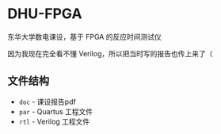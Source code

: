 # DHU-FPGA
东华大学数电课设，基于 FPGA 的反应时间测试仪

因为我现在完全看不懂 Verilog，所以把当时写的报告也传上来了（

## 文件结构

- `doc` - 课设报告pdf
- `par` - Quartus 工程文件
- `rtl` - Verilog 工程文件
